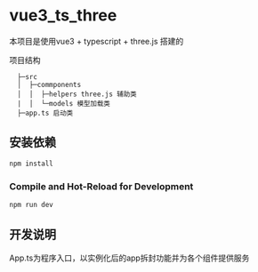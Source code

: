 <!--
 * @Author: zhou lei
 * @Date: 2024-01-29 10:38:55
 * @LastEditTime: 2024-03-12 13:01:43
 * @LastEditors: zhoulei 
 * @Description: Description
 * @FilePath: /vue3_ts_three/README.md
 *  
-->
# vue3_ts_three

本项目是使用vue3 + typescript + three.js 搭建的

项目结构
```
  ├─src
  │  ├─commponents
  │  │  ├─helpers three.js 辅助类
  |  │  └─models 模型加载类
  ├─app.ts 启动类
```
## 安装依赖

```sh
npm install
```

### Compile and Hot-Reload for Development

```sh
npm run dev
```

## 开发说明
App.ts为程序入口，以实例化后的app拆封功能并为各个组件提供服务